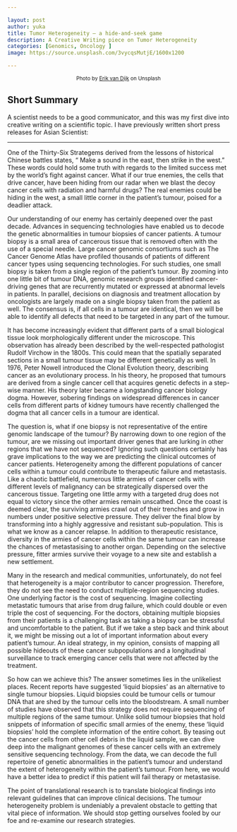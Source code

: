 ```yaml
---

layout: post
author: yuka
title: Tumor Heterogeneity — a hide-and-seek game
description: A Creative Writing piece on Tumor Heterogeneity
categories: [Genomics, Oncology ]
image: https://source.unsplash.com/3vycqsMutjE/1600x1200 

---
```

<div align="center"><small>Photo by  <a href = "https://unsplash.com/photos/nO_XsZ54nl8">Erik van Dijk</a> on Unsplash</small></div>


## Short Summary
 A scientist needs to be a good communicator, and this was my first dive into creative writing on a scientific topic. I have previously written short press releases for Asian Scientist: <a href="https://www.asianscientist.com/author/yukasuzuki/"></a>

---

One of the Thirty-Six Strategems derived from the lessons of historical Chinese battles states,
“ Make a sound in the east, then strike in the west.”
These words could hold some truth with regards to the limited success met by the world’s fight against cancer. What if our true enemies, the cells that drive cancer, have been hiding from our radar when we blast the decoy cancer cells with radiation and harmful drugs? The real enemies could be hiding in the west, a small little corner in the patient’s tumour, poised for a deadlier attack.

Our understanding of our enemy has certainly deepened over the past decade. Advances in sequencing technologies have enabled us to decode the genetic abnormalities in tumour biopsies of cancer patients. A tumour biopsy is a small area of cancerous tissue that is removed often with the use of a special needle. Large cancer genomic consortiums such as The Cancer Genome Atlas have profiled thousands of patients of different cancer types using sequencing technologies. For such studies, one small biopsy is taken from a single region of the patient’s tumour. By zooming into one little bit of tumour DNA, genomic research groups identified cancer-driving genes that are recurrently mutated or expressed at abnormal levels in patients. In parallel, decisions on diagnosis and treatment allocation by oncologists are largely made on a single biopsy taken from the patient as well. The consensus is, if all cells in a tumour are identical, then we will be able to identify all defects that need to be targeted in any part of the tumour.

It has become increasingly evident that different parts of a small biological tissue look morphologically different under the microscope. This observation has already been described by the well-respected pathologist Rudolf Virchow in the 1800s. This could mean that the spatially separated sections in a small tumour tissue may be different genetically as well. In 1976, Peter Nowell introduced the Clonal Evolution theory, describing cancer as an evolutionary process. In his theory, he proposed that tumours are derived from a single cancer cell that acquires genetic defects in a step-wise manner. His theory later became a longstanding cancer biology dogma. However, sobering findings on widespread differences in cancer cells from different parts of kidney tumours have recently challenged the dogma that all cancer cells in a tumour are identical.

The question is, what if one biopsy is not representative of the entire genomic landscape of the tumour? By narrowing down to one region of the tumour, are we missing out important driver genes that are lurking in other regions that we have not sequenced? Ignoring such questions certainly has grave implications to the way we are predicting the clinical outcomes of cancer patients.
Heterogeneity among the different populations of cancer cells within a tumour could contribute to therapeutic failure and metastasis. Like a chaotic battlefield, numerous little armies of cancer cells with different levels of malignancy can be strategically dispersed over the cancerous tissue. Targeting one little army with a targeted drug does not equal to victory since the other armies remain unscathed. Once the coast is deemed clear, the surviving armies crawl out of their trenches and grow in numbers under positive selective pressure. They deliver the final blow by transforming into a highly aggressive and resistant sub-population. This is what we know as a cancer relapse. In addition to therapeutic resistance, diversity in the armies of cancer cells within the same tumour can increase the chances of metastasising to another organ. Depending on the selective pressure, fitter armies survive their voyage to a new site and establish a new settlement.

Many in the research and medical communities, unfortunately, do not feel that heterogeneity is a major contributor to cancer progression. Therefore, they do not see the need to conduct multiple-region sequencing studies. One underlying factor is the cost of sequencing. Imagine collecting metastatic tumours that arise from drug failure, which could double or even triple the cost of sequencing. For the doctors, obtaining multiple biopsies from their patients is a challenging task as taking a biopsy can be stressful and uncomfortable to the patient. But if we take a step back and think about it, we might be missing out a lot of important information about every patient’s tumour. An ideal strategy, in my opinion, consists of mapping all possible hideouts of these cancer subpopulations and a longitudinal surveillance to track emerging cancer cells that were not affected by the treatment.

So how can we achieve this? The answer sometimes lies in the unlikeliest places. Recent reports have suggested ‘liquid biopsies’ as an alternative to single tumour biopsies.
Liquid biopsies could be tumour cells or tumour DNA that are shed by the tumour cells into the bloodstream. A small number of studies have observed that this strategy does not require sequencing of multiple regions of the same tumour. Unlike solid tumour biopsies that hold snippets of information of specific small armies of the enemy, these ‘liquid biopsies’ hold the complete information of the entire cohort. By teasing out the cancer cells from other cell debris in the liquid sample, we can dive deep into the malignant genomes of these cancer cells with an extremely sensitive sequencing technology. From the data, we can decode the full repertoire of genetic abnormalities in the patient’s tumour and understand the extent of heterogeneity within the patient’s tumour. From here, we would have a better idea to predict if this patient will fail therapy or metastasise.

The point of translational research is to translate biological findings into relevant guidelines that can improve clinical decisions. The tumour heterogeneity problem is undeniably a prevalent obstacle to getting that vital piece of information. We should stop getting ourselves fooled by our foe and re-examine our research strategies.
